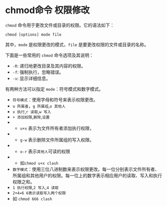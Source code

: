 # chmod命令 权限修改
`chmod` 命令用于更改文件或目录的权限。它的语法如下：

```
chmod [options] mode file
```

其中，`mode` 是权限更改的模式，`file` 是要更改权限的文件或目录的名称。

下面是一些常用的 `chmod` 命令选项及其说明：

- `-R`: 递归地更改目录及其内容的权限。
- `-f`: 强制执行，忽略错误。
- `-v`: 显示详细信息。

有两种方法可以指定 `mode`：符号模式和数字模式。

- `符号模式`：使用字母和符号来表示权限更改。
- `u 所属者`，`g 所属组`,`o 其他人`
- `x 执行`,`r 读取`,`w 写入`
- `+ 添加权限`,`删除`,`设置`
- - `u+x` 表示为文件所有者添加执行权限，
- - `g-w` 表示删除文件所属组的写入权限。
- - `o-r` 表示`其他人`可读的权限
- - 如`chmod u+x clash`
- `数字模式`：使用三位八进制数来表示权限更改。每一位分别表示文件所有者、所属组和其他用户的权限。每一位上的数字表示相应用户的读取、写入和执行权限之和。
- `1 执行权限`,`2 写入`,`4 读取`
- `2+4=6 6表示读取写入两个权限`
- 如 `chmod 666 clash`
